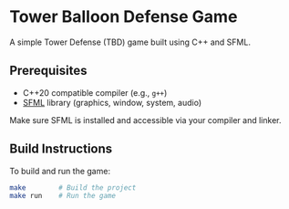# Tower Balloon Defense Game

A simple Tower Defense (TBD) game built using C++ and SFML.

## Prerequisites

- C++20 compatible compiler (e.g., `g++`)
- [SFML](https://www.sfml-dev.org/) library (graphics, window, system, audio)

Make sure SFML is installed and accessible via your compiler and linker.

## Build Instructions

To build and run the game:

```bash
make        # Build the project
make run    # Run the game
